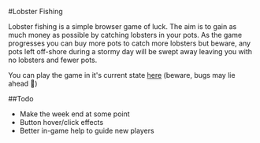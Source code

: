 #Lobster Fishing

Lobster fishing is a simple browser game of luck. The aim is to gain as much money as possible by catching lobsters in your pots. As the game progresses you can buy more pots to catch more lobsters but beware, any pots left off-shore during a stormy day will be swept away leaving you with no lobsters and fewer pots.

You can play the game in it's current state [here](https://dl.dropboxusercontent.com/u/50262327/Coding/Lobster%20Fishing/index.html) (beware, bugs may lie ahead :ant:)

##Todo
- Make the week end at some point
- Button hover/click effects
- Better in-game help to guide new players
